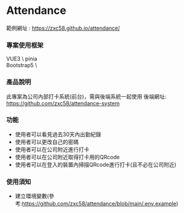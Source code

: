# Attendance
範例網址 : https://zxc58.github.io/attendance/
### 專案使用框架
VUE3 \ 
pinia \
Bootstrap5 \
### 產品說明
此專案為公司內部打卡系統(前台)，需與後端系統一起使用
後端網址: https://github.com/zxc58/attendance-system
### 功能
- 使用者可以看見過去30天內出勤紀錄
- 使用者可以更改自己的密碼
- 使用者可以在公司附近進行打卡
- 使用者可以在公司附近取得打卡用的QRcode
- 使用者可以在登入的裝置內掃描QRcode進行打卡(且不必在公司附近)
### 使用須知
- 建立環境變數(參考:https://github.com/zxc58/attendance/blob/main/.env.example)
